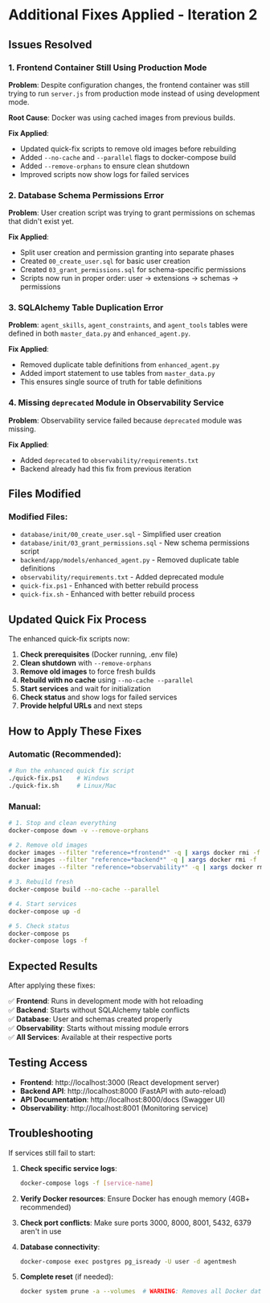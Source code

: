 # Additional Fixes Applied - Iteration 2

## Issues Resolved

### 1. Frontend Container Still Using Production Mode
**Problem**: Despite configuration changes, the frontend container was still trying to run `server.js` from production mode instead of using development mode.

**Root Cause**: Docker was using cached images from previous builds.

**Fix Applied**:
- Updated quick-fix scripts to remove old images before rebuilding
- Added `--no-cache` and `--parallel` flags to docker-compose build
- Added `--remove-orphans` to ensure clean shutdown
- Improved scripts now show logs for failed services

### 2. Database Schema Permissions Error
**Problem**: User creation script was trying to grant permissions on schemas that didn't exist yet.

**Fix Applied**:
- Split user creation and permission granting into separate phases
- Created `00_create_user.sql` for basic user creation
- Created `03_grant_permissions.sql` for schema-specific permissions
- Scripts now run in proper order: user → extensions → schemas → permissions

### 3. SQLAlchemy Table Duplication Error
**Problem**: `agent_skills`, `agent_constraints`, and `agent_tools` tables were defined in both `master_data.py` and `enhanced_agent.py`.

**Fix Applied**:
- Removed duplicate table definitions from `enhanced_agent.py`
- Added import statement to use tables from `master_data.py`
- This ensures single source of truth for table definitions

### 4. Missing `deprecated` Module in Observability Service
**Problem**: Observability service failed because `deprecated` module was missing.

**Fix Applied**:
- Added `deprecated` to `observability/requirements.txt`
- Backend already had this fix from previous iteration

## Files Modified

### Modified Files:
- `database/init/00_create_user.sql` - Simplified user creation
- `database/init/03_grant_permissions.sql` - New schema permissions script
- `backend/app/models/enhanced_agent.py` - Removed duplicate table definitions
- `observability/requirements.txt` - Added deprecated module
- `quick-fix.ps1` - Enhanced with better rebuild process
- `quick-fix.sh` - Enhanced with better rebuild process

## Updated Quick Fix Process

The enhanced quick-fix scripts now:

1. **Check prerequisites** (Docker running, .env file)
2. **Clean shutdown** with `--remove-orphans`
3. **Remove old images** to force fresh builds
4. **Rebuild with no cache** using `--no-cache --parallel`
5. **Start services** and wait for initialization
6. **Check status** and show logs for failed services
7. **Provide helpful URLs** and next steps

## How to Apply These Fixes

### Automatic (Recommended):
```bash
# Run the enhanced quick fix script
./quick-fix.ps1    # Windows
./quick-fix.sh     # Linux/Mac
```

### Manual:
```bash
# 1. Stop and clean everything
docker-compose down -v --remove-orphans

# 2. Remove old images
docker images --filter "reference=*frontend*" -q | xargs docker rmi -f
docker images --filter "reference=*backend*" -q | xargs docker rmi -f  
docker images --filter "reference=*observability*" -q | xargs docker rmi -f

# 3. Rebuild fresh
docker-compose build --no-cache --parallel

# 4. Start services
docker-compose up -d

# 5. Check status
docker-compose ps
docker-compose logs -f
```

## Expected Results

After applying these fixes:

✅ **Frontend**: Runs in development mode with hot reloading  
✅ **Backend**: Starts without SQLAlchemy table conflicts  
✅ **Database**: User and schemas created properly  
✅ **Observability**: Starts without missing module errors  
✅ **All Services**: Available at their respective ports

## Testing Access

- **Frontend**: http://localhost:3000 (React development server)
- **Backend API**: http://localhost:8000 (FastAPI with auto-reload)
- **API Documentation**: http://localhost:8000/docs (Swagger UI)
- **Observability**: http://localhost:8001 (Monitoring service)

## Troubleshooting

If services still fail to start:

1. **Check specific service logs**:
   ```bash
   docker-compose logs -f [service-name]
   ```

2. **Verify Docker resources**: Ensure Docker has enough memory (4GB+ recommended)

3. **Check port conflicts**: Make sure ports 3000, 8000, 8001, 5432, 6379 aren't in use

4. **Database connectivity**:
   ```bash
   docker-compose exec postgres pg_isready -U user -d agentmesh
   ```

5. **Complete reset** (if needed):
   ```bash
   docker system prune -a --volumes  # WARNING: Removes all Docker data
   ```
